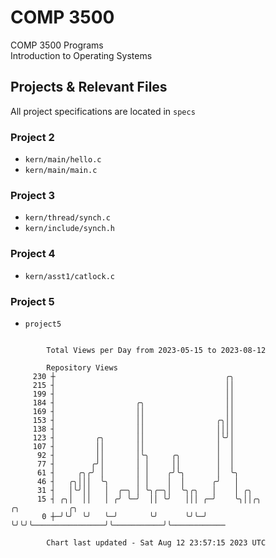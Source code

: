 # COMP 3500
COMP 3500 Programs  
Introduction to Operating Systems  
## Projects & Relevant Files
All project specifications are located in `specs`
### Project 2
- `kern/main/hello.c`
- `kern/main/main.c`
### Project 3
- `kern/thread/synch.c`
- `kern/include/synch.h`
### Project 4
- `kern/asst1/catlock.c`
### Project 5
- `project5`

```

        Total Views per Day from 2023-05-15 to 2023-08-12

        Repository Views
     230 ┼                                      ╭╮
     215 ┤                                      ││
     199 ┤                                      ││
     184 ┤                  ╭╮                  ││
     169 ┤                  ││                  ││
     153 ┤                  ││                ╭╮││
     138 ┤                  ││                ││││
     123 ┤         ╭╮       ││                │╰╯│
     107 ┤         ││       ││                │  │
      92 ┤         ││       │╰╮     ╭╮        │  │
      77 ┤        ╭╯│       │ │     ││        │  │
      61 ┤     ╭╮╭╯ │       │ │    ╭╯╰╮       │  ╰╮
      46 ┤   ╭╮│││  ╰╮      │ │    │  │      ╭╯   │
      31 ┤   │╰╯││   │  ╭─╮ │ ╰╮╭─╮│  ╰╮╭╮   │    │ ╭╮
      15 ┤ ╭╮│  ││   │ ╭╯ ╰─╯  ││ ╰╯   │││ ╭─╯    ╰╮││╭╮                ╭╮           ╭╮
       0 ┼─╯╰╯  ╰╯   ╰─╯       ╰╯      ╰╯╰─╯       ╰╯╰╯╰────────────────╯╰───────────╯╰────────────

        Chart last updated - Sat Aug 12 23:57:15 2023 UTC
        
```
